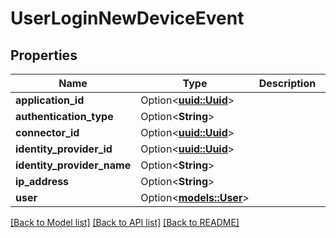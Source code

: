 # UserLoginNewDeviceEvent

## Properties

Name | Type | Description | Notes
------------ | ------------- | ------------- | -------------
**application_id** | Option<[**uuid::Uuid**](uuid::Uuid.md)> |  | [optional]
**authentication_type** | Option<**String**> |  | [optional]
**connector_id** | Option<[**uuid::Uuid**](uuid::Uuid.md)> |  | [optional]
**identity_provider_id** | Option<[**uuid::Uuid**](uuid::Uuid.md)> |  | [optional]
**identity_provider_name** | Option<**String**> |  | [optional]
**ip_address** | Option<**String**> |  | [optional]
**user** | Option<[**models::User**](User.md)> |  | [optional]

[[Back to Model list]](../README.md#documentation-for-models) [[Back to API list]](../README.md#documentation-for-api-endpoints) [[Back to README]](../README.md)


